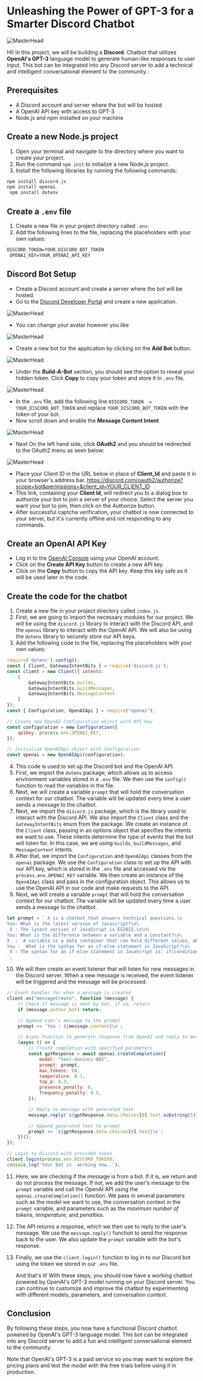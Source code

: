 # Unleashing the Power of GPT-3 for a Smarter Discord Chatbot
![MasterHead](/utils/gif.gif)

HI! In this project, we will be building a **Discord**. Chatbot that utilizes **OpenAI's GPT-3** language model to generate human-like responses to user input. This bot can be integrated into any Discord server to add a technical and intelligent conversational element to the community..

##  Prerequisites

-   A Discord account and server where the bot will be hosted
-   A OpenAI API key with access to GPT-3
-   Node.js and npm installed on your machine

## Create a new Node.js project
1.  Open your terminal and navigate to the directory where you want to create your project.
2.  Run the command `npm init` to initialize a new Node.js project.
3.  Install the following libraries by running the following commands:

```markdown
npm install discord.js
npm install openai
 npm install dotenv
```

##  Create a `.env` file
1.  Create a new file in your project directory called `.env`.
2.  Add the following lines to the file, replacing the placeholders with your own values:

```markdown
DISCORD_TOKEN=YOUR_DISCORD_BOT_TOKEN
 OPENAI_KEY=YOUR_OPENAI_API_KEY
```
## Discord Bot Setup
-  Create a Discord account and create a server where the bot will be hosted.
- Go to the [Discord Developer Portal](https://discord.com/developers/applications) and create a new application.

![MasterHead](/utils/01.gif)<br>

- You can change your avatar however you like

![MasterHead](/utils/03.gif)<br>

-  Create a new bot for the application by clicking on the **Add Bot** button.

![MasterHead](/utils/04.gif)<br>

- Under the **Build-A-Bot** section, you should see the option to reveal your hidden token. Click **Copy** to copy your token and store it in `.env` file.

![MasterHead](/utils/05.gif)<br>

- In the `.env` file, add the following line `DISCORD_TOKEN  = YOUR_DISCORD_BOT_TOKEN` and replace `YOUR_DISCORD_BOT_TOKEN` with the token of your bot.
-  Now scroll down and enable the **Message Content Intent**

![MasterHead](/utils/06.gif)<br>

- Next On the left hand side, click **OAuth2** and you should be redirected to the OAuth2 menu as seen below:

![MasterHead](/utils/09.gif)<br>

- Place your Client ID in the URL below in place of **Client_Id** and paste it in your browser's address bar.
   https://discord.com/oauth2/authorize?scope=bot&permissions=&client_id=YOUR_CLIENT_ID
- This link, containing your **Client Id**, will redirect you to a dialog box to authorize your bot to join a server of your choice. Select the server you want your bot to join, then click on the Authorize button.
- After successful captcha verification, your chatbot is now connected to your server, but it's currently offline and not responding to any commands.

##  Create an OpenAI API Key
-  Log in to the [OpenAI Console](https://beta.openai.com/account/api-keys) using your OpenAI account.
- Click on the **Create API Key** button to create a new API key.
- Click on the **Copy** button to copy the API key. Keep this key safe as it will be used later in the code.

## Create the code for the chatbot
1.  Create a new file in your project directory called `index.js`.
2. First, we are going to import the necessary modules for our project. We will be using the `discord.js` library to interact with the Discord API, and the `openai` library to interact with the OpenAI API. We will also be using the `dotenv` library to securely store our API keys.
3.  Add the following code to the file, replacing the placeholders with your own values: 

```javascript
require('dotenv').config();
const { Client, GatewayIntentBits } = require('discord.js');
const client = new Client({ intents: 
    [
        GatewayIntentBits.Guilds, 
        GatewayIntentBits.GuildMessages, 
        GatewayIntentBits.MessageContent
    ] 
});
const { Configuration, OpenAIApi } = require("openai");

// Create new OpenAI Configuration object with API key
const configuration = new Configuration({
    apiKey: process.env.OPENAI_KEY,
});

// Initialize OpenAIApi object with Configuration
const openai = new OpenAIApi(configuration);
```
4. This code is used to set up the Discord bot and the OpenAI API.
5. First, we import the `dotenv` package, which allows us to access environment variables stored in a `.env` file. We then use the `config()` function to read the variables in the file.
6. Next, we will create a variable `prompt` that will hold the conversation context for our chatbot. The variable will be updated every time a user sends a message to the chatbot.
7. Next, we import the `discord.js` package, which is the library used to interact with the Discord API. We also import the `Client` class and the `GatewayIntentBits` enum from the package. We create an instance of the `Client` class, passing in an options object that specifies the intents we want to use. These intents determine the type of events that the bot will listen for. In this case, we are using `Guilds`, `GuildMessages`, and `MessageContent` intents.
8. After that, we import the `Configuration` and `OpenAIApi` classes from the `openai` package. We use the `Configuration` class to set up the API with our API key, which is stored in the `.env` file and accessed via the `process.env.OPENAI_KEY` variable. We then create an instance of the `OpenAIApi` class and pass in the configuration object. This allows us to use the OpenAI API in our code and make requests to the API.
9. Next, we will create a variable `prompt` that will hold the conversation context for our chatbot. The variable will be updated every time a user sends a message to the chatbot.

```javascript
let prompt = ` X is a chatbot that answers technical questions.\n
You: What is the latest version of Javascript?\n\
 X : The latest version of JavaScript is ES2022.\n\n\
You: What is the difference between a variable and a constant?\n\
X  :  A variable is a data container that can hold different values, while a constant is a variable whose value cannot be changed.\n\
You :  What is the syntax for an if-else statement in JavaScript?\n\
 X : The syntax for an if-else statement in JavaScript is: if(condition){//code to execute if true} else{//code to execute if false}.\n\
`;
```
10. We will then create an event listener that will listen for new messages in the Discord server. When a new message is received, the event listener will be triggered and the message will be processed.

```javascript
// Event handler for when a message is created
client.on("messageCreate", function (message) {
    // Check if message is sent by bot, if so, return
    if (message.author.bot) return;

    // Append user's message to the prompt
    prompt += `You : ${message.content}\n`;

    // Async function to generate response from OpenAI and reply to message
    (async () => {
        // Create completion with specified parameters
        const gptResponse = await openai.createCompletion({
            model: "text-davinci-002",
            prompt: prompt,
            max_tokens: 60,
            temperature: 0.3,
            top_p: 0.3,
            presence_penalty: 0,
            frequency_penalty: 0.5,
        });

        // Reply to message with generated text
        message.reply(`${gptResponse.data.choices[0].text.substring(5)}`);

        // Append generated text to prompt
        prompt += `${gptResponse.data.choices[0].text}\n`;
    })();
});

// Login to Discord with provided token
client.login(process.env.DISCORD_TOKEN);
console.log('Your bot is  working now..');
```
11. Here, we are checking if the message is from a bot. If it is, we return and do not process the message. If not, we add the user's message to the `prompt` variable and call the OpenAI API using the `openai.createCompletion()` function. We pass in several parameters such as the model we want to use, the conversation context in the `prompt` variable, and parameters such as the *maximum number of tokens*, *temperature*, and *penalties*.
12. The API returns a response, which we then use to reply to the user's message. We use the `message.reply()` function to send the response back to the user. We also update the `prompt` variable with the bot's response. 
13. Finally, we use the `client.login()` function to log in to our Discord bot using the token we stored in our `.env` file.

     And that's it! With these steps, you should now have a working chatbot powered by OpenAI's GPT-3 model running on your Discord server. You can continue to customize and improve the chatbot by experimenting with different models, parameters, and conversation context. 


## Conclusion
By following these steps, you now have a functional Discord chatbot powered by OpenAI's GPT-3 language model. This bot can be integrated into any Discord server to add a fun and intelligent conversational element to the community.

Note that OpenAI's GPT-3 is a paid service so you may want to explore the pricing plans and test the model with the free trials before using it in production.





